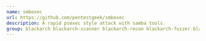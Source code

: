 ```yaml
---
name: smbexec
url: https://github.com/pentestgeek/smbexec
description: A rapid psexec style attack with samba tools.
group: blackarch blackarch-scanner blackarch-recon blackarch-fuzzer blackarch-exploitation
---
```

